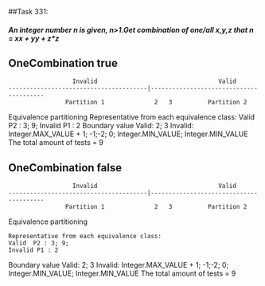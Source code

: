 ##Task 331:
##### 	An integer number n is given, n>1.Get combination of one/all x,y,z that n = x*x + y*y + z*z
##                                  OneCombination true

                      Invalid                                  Valid
	---------------------------------------|----------------------------------------
                    Partition 1              2   3          Partition 2

Equivalence partitioning
	Representative from each equivalence class:
	Valid  P2 : 3; 9;
	Invalid P1 : 2
Boundary value
	Valid: 2; 3
	Invalid: Integer.MAX_VALUE + 1; -1;-2; 0; Integer.MIN_VALUE; Integer.MIN_VALUE
The total amount of tests = 9

##              					OneCombination false

                      Invalid                                  Valid
	---------------------------------------|----------------------------------------
                    Partition 1              2   3          Partition 2

Equivalence partitioning

	Representative from each equivalence class:
	Valid  P2 : 3; 9;
	Invalid P1 : 2
Boundary value
	Valid: 2; 3
	Invalid: Integer.MAX_VALUE + 1; -1;-2; 0; Integer.MIN_VALUE; Integer.MIN_VALUE
The total amount of tests = 9

